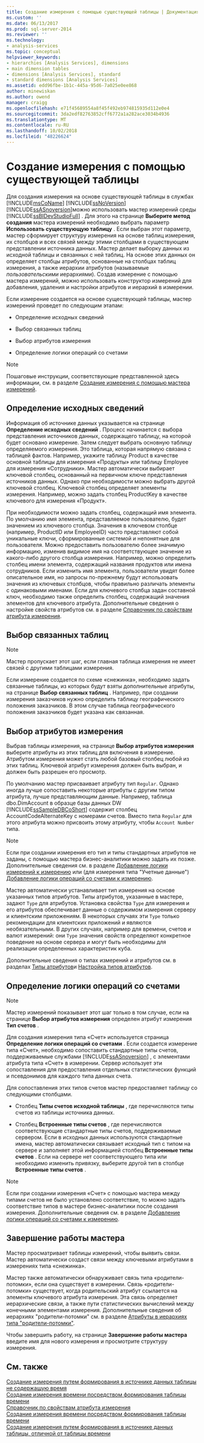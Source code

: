 ```yaml
---
title: Создание измерения с помощью существующей таблицы | Документация Майкрософт
ms.custom: ''
ms.date: 06/13/2017
ms.prod: sql-server-2014
ms.reviewer: ''
ms.technology:
- analysis-services
ms.topic: conceptual
helpviewer_keywords:
- hierarchies [Analysis Services], dimensions
- main dimension tables
- dimensions [Analysis Services], standard
- standard dimensions [Analysis Services]
ms.assetid: edd96fbe-1b1c-445a-95d6-7a025e0ee868
author: minewiskan
ms.author: owend
manager: craigg
ms.openlocfilehash: e71f45689554a8f45f492eb974815935d112e0e4
ms.sourcegitcommit: 3da2edf82763852cff6772a1a282ace3034b4936
ms.translationtype: MT
ms.contentlocale: ru-RU
ms.lasthandoff: 10/02/2018
ms.locfileid: "48226624"
---
```

# <a name="create-a-dimension-by-using-an-existing-table"></a>Создание измерения с помощью существующей таблицы
  Для создания измерения на основе существующей таблицы в службах [!INCLUDE[msCoName](../../includes/msconame-md.md)] [!INCLUDE[ssNoVersion](../../includes/ssnoversion-md.md)] [!INCLUDE[ssASnoversion](../../includes/ssasnoversion-md.md)]можно использовать мастер измерений среды [!INCLUDE[ssBIDevStudioFull](../../includes/ssbidevstudiofull-md.md)] . Для этого на странице **Выберите метод создания** мастера измерений необходимо выбрать параметр **Использовать существующую таблицу** . Если выбран этот параметр, мастер сформирует структуру измерения на основе таблиц измерения, их столбцов и всех связей между этими столбцами в существующем представлении источника данных. Мастер делает выборку данных из исходной таблицы и связанных с ней таблиц. На основе этих данных он определяет столбцы атрибутов, основанные на столбцах таблиц измерения, а также иерархии атрибутов (называемые *пользовательскими* иерархиями). Создав измерение с помощью мастера измерений, можно использовать конструктор измерений для добавления, удаления и настройки атрибутов и иерархий в измерении.  
  
 Если измерение создается на основе существующей таблицы, мастер измерений проведет по следующим этапам:  
  
-   Определение исходных сведений  
  
-   Выбор связанных таблиц  
  
-   Выбор атрибутов измерения  
  
-   Определение логики операций со счетами  
  
> [!NOTE]  
>  Пошаговые инструкции, соответствующие представленной здесь информации, см. в разделе [Создание измерения с помощью мастера измерений](create-a-dimension-using-the-dimension-wizard.md).  
  
## <a name="specifying-the-source-information"></a>Определение исходных сведений  
 Информация об источнике данных указывается на странице **Определение исходных сведений** . Процесс начинается с выбора представления источников данных, содержащего таблицу, на которой будет основано измерение. Затем следует выбрать основную таблицу определяемого измерения. Это таблица, которая напрямую связана с таблицей фактов. Например, укажите таблицу Product в качестве основной таблицы для измерения «Продукты» или таблицу Employee для измерения «Сотрудники». Мастер автоматически выбирает ключевой столбец, основанный на первичном ключе представления источников данных. Однако при необходимости можно выбрать другой ключевой столбец. Ключевой столбец определяет элементы измерения. Например, можно задать столбец ProductKey в качестве ключевого для измерения «Продукт».  
  
 При необходимости можно задать столбец, содержащий имя элемента. По умолчанию имя элемента, представляемое пользователю, будет значением из ключевого столбца. Значения в ключевом столбце (например, ProductID или EmployeeID) часто представляют собой уникальные ключи, сформированные системой и непонятные для пользователя. Можно предоставить пользователю более значимую информацию, изменив видимое имя на соответствующее значение из какого-либо другого столбца измерения. Например, можно определить столбец имени элемента, содержащий названия продуктов или имена сотрудников. Если изменить имя элемента, пользователи увидят более описательное имя, но запросы по-прежнему будут использовать значения из ключевых столбцов, чтобы правильно различать элементы с одинаковыми именами. Если для ключевого столбца задан составной ключ, необходимо также определить столбец, содержащий значения элементов для ключевого атрибута. Дополнительные сведения о настройке свойств атрибутов см. в разделе [Справочник по свойствам атрибута измерения](dimension-attribute-properties-reference.md).  
  
## <a name="selecting-related-tables"></a>Выбор связанных таблиц  
  
> [!NOTE]  
>  Мастер пропускает этот шаг, если главная таблица измерения не имеет связей с другими таблицами измерения.  
  
 Если измерение создается по схеме «снежинка», необходимо задать связанные таблицы, из которых будут взяты дополнительные атрибуты, на странице **Выбор связанных таблиц** . Например, при создании измерения заказчиков нужно определить таблицу географического положения заказчиков. В этом случае таблица географического положения заказчиков будет указана как связанная.  
  
## <a name="selecting-dimension-attributes"></a>Выбор атрибутов измерения  
 Выбрав таблицы измерения, на странице **Выбор атрибутов измерения** выберите атрибуты из этих таблиц для включения в измерение. Атрибутом измерения может стать любой базовый столбец любой из этих таблиц. Ключевой атрибут измерения должен быть выбран, и должен быть разрешен его просмотр.  
  
 По умолчанию мастер присваивает атрибуту тип `Regular`. Однако иногда лучше сопоставить некоторые атрибуты с другим типом атрибута, лучше представляющим данные. Например, таблица dbo.DimAccount в образце базы данных DW [!INCLUDE[ssSampleDBCoShort](../../includes/sssampledbcoshort-md.md)] содержит столбец AccountCodeAlternateKey с номерами счетов. Вместо типа `Regular` для этого атрибута можно присвоить этому атрибуту, чтобы `Account Number` типа.  
  
> [!NOTE]  
>  Если при создании измерения его тип и типы стандартных атрибутов не заданы, с помощью мастера бизнес-аналитики можно задать их позже. Дополнительные сведения см. в разделе [Добавление логики измерений к измерению](bi-wizard-add-dimension-intelligence-to-a-dimension.md) или (для измерения типа "Учетные данные") [Добавление логики операций со счетами к измерению](bi-wizard-add-account-intelligence-to-a-dimension.md).  
  
 Мастер автоматически устанавливает тип измерения на основе указанных типов атрибутов. Типы атрибутов, указанные в мастере, задают `Type` для атрибутов. Установка свойства `Type` для измерения и его атрибутов обеспечивает данные о содержимом измерения серверу и клиентским приложениям. В некоторых случаях эти `Type` только рекомендации для клиентских приложений и являются необязательными. В других случаях, например для времени, счетов и валют измерений: они `Type` значения свойств определяют конкретное поведение на основе сервера и могут быть необходимы для реализации определенных характеристик куба.  
  
 Дополнительные сведения о типах измерений и атрибутов см. в разделах [Типы атрибутов](../multidimensional-models-olap-logical-dimension-objects/database-dimension-properties-types.md)и [Настройка типов атрибутов](attribute-properties-configure-attribute-types.md).  
  
## <a name="defining-account-intelligence"></a>Определение логики операций со счетами  
  
> [!NOTE]  
>  Мастер измерений показывает этот шаг только в том случае, если на странице **Выбор атрибутов измерения** определен атрибут измерения **Тип счетов** .  
  
 Для создания измерения типа «Счет» используется страница **Определение логики операций со счетами** . Если создается измерение типа «Счет», необходимо сопоставить стандартные типы счетов, поддерживаемые службами [!INCLUDE[ssASnoversion](../../includes/ssasnoversion-md.md)] , с элементами атрибута типа «Счет» в измерении. Сервер использует эти сопоставления для предоставления отдельных статистических функций и псевдонимов для каждого типа данных счета.  
  
 Для сопоставления этих типов счетов мастер предоставляет таблицу со следующими столбцами.  
  
-   Столбец **Типы счетов исходной таблицы** , где перечисляются типы счетов из таблицы источника данных.  
  
-   Столбец **Встроенные типы счетов** , где перечисляются соответствующие стандартные типы счетов, поддерживаемые сервером. Если в исходных данных используются стандартные имена, мастер автоматически связывает исходный тип с типом на сервере и заполняет этой информацией столбец **Встроенные типы счетов** . Если на сервере нет соответствующего типа или необходимо изменить привязку, выберите другой тип в столбце **Встроенные типы счетов** .  
  
> [!NOTE]  
>  Если при создании измерения «Счет» с помощью мастера между типами счетов не было установлено соответствие, то можно задать соответствие типов в мастере бизнес-аналитики после создания измерения. Дополнительные сведения см. в разделе [Добавление логики операций со счетами к измерению](bi-wizard-add-account-intelligence-to-a-dimension.md).  
  
## <a name="completing-the-wizard"></a>Завершение работы мастера  
 Мастер просматривает таблицы измерений, чтобы выявить связи. Мастер автоматически создаст связи между ключевыми атрибутами в измерениях типа «снежинка».  
  
 Мастер также автоматически обнаруживает связь типа «родители-потомки», если она существует в измерении. Связь «родители-потомки» существует, когда родительский атрибут ссылается на элементы ключевого атрибута измерения. Эта связь определяет иерархические связи, а также пути статистических вычислений между конечными элементами измерения. Дополнительные сведения об иерархиях "родители-потомки" см. в разделе [Атрибуты в иерархиях типа "родители-потомки"](parent-child-dimension-attributes.md).  
  
 Чтобы завершить работу, на странице **Завершение работы мастера** введите имя для нового измерения и просмотрите структуру измерения.  
  
## <a name="see-also"></a>См. также  
 [Создание измерения путем формирования в источнике данных таблицы не содержащую время](create-a-dimension-by-generating-a-non-time-table-in-the-data-source.md)   
 [Создание измерения времени посредством формирования таблицы времени](create-a-time-dimension-by-generating-a-time-table.md)   
 [Справочник по свойствам атрибута измерения](dimension-attribute-properties-reference.md)   
 [Создание измерения времени посредством формирования таблицы времени](create-a-time-dimension-by-generating-a-time-table.md)   
 [Создание измерения путем формирования в источнике данных таблицы, отличной от таблицы времени](create-a-dimension-by-generating-a-non-time-table-in-the-data-source.md)  
  
  
